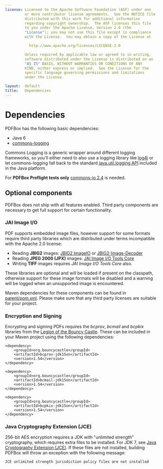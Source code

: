```yaml
---
license: Licensed to the Apache Software Foundation (ASF) under one
         or more contributor license agreements.  See the NOTICE file
         distributed with this work for additional information
         regarding copyright ownership.  The ASF licenses this file
         to you under the Apache License, Version 2.0 (the
         "License"); you may not use this file except in compliance
         with the License.  You may obtain a copy of the License at

           http://www.apache.org/licenses/LICENSE-2.0

         Unless required by applicable law or agreed to in writing,
         software distributed under the License is distributed on an
         "AS IS" BASIS, WITHOUT WARRANTIES OR CONDITIONS OF ANY
         KIND, either express or implied.  See the License for the
         specific language governing permissions and limitations
         under the License.

layout:  default
title:   Dependencies
---
```


# Dependencies

PDFBox has the following basic dependencies:

- Java 6
- [commons-logging](http://commons.apache.org/logging/)

Commons Logging is a generic wrapper around different logging frameworks, so you'll either need to also use a logging library like [log4j](http://logging.apache.org/log4j/)
or let commons-logging fall back to the standard [java.util.logging API](http://java.sun.com/j2se/1.4.2/docs/guide/util/logging/overview.html)
included in the Java platform.

For **PDFBox Preflight tests only** [commons-io 2.4](https://commons.apache.org/proper/commons-io/) is needed.

## Optional components

PDFBox does not ship with all features enabled. Third party components are necessary to get full support for certain functionality.

### JAI Image I/O

PDF supports embedded image files, however support for some formats require third party libraries which are distributed under terms incompatible with the Apache 2.0 license:

- Reading **JBIG2** images: [JBIG2 ImageIO](https://github.com/levigo/jbig2-imageio) or [JBIG2-Image-Decoder
](https://github.com/Borisvl/JBIG2-Image-Decoder)
- Reading **JPEG 2000 (JPX)** images: [JAI Image I/O Tools Core](https://java.net/projects/jai-imageio-core)
- Writing **TIFF** images requires *JAI Image I/O Tools Core* also.

These libraries are optional and will be loaded if present on the classpath, otherwise support for these image formats will be disabled and a warning will be logged when an unsupported image is encountered.

Maven dependencies for these components can be found in [parent/pom.xml](https://svn.apache.org/viewvc/pdfbox/trunk/parent/pom.xml?view=markup). Please make sure that any third party licenses are suitable for your project.

### Encryption and Signing

Encrypting and sigining PDFs requires the *bcprov*, *bcmail* and *bcpkix* libraries from the [Legion of the Bouncy Castle](http://www.bouncycastle.org/). These can be included in your Maven project using the following dependencies:

    <dependency>
        <groupId>org.bouncycastle</groupId>
        <artifactId>bcprov-jdk15on</artifactId>
        <version>1.54</version>
    </dependency>
    
    <dependency>
        <groupId>org.bouncycastle</groupId>
        <artifactId>bcmail-jdk15on</artifactId>
        <version>1.54</version>
    </dependency>

    <dependency>
        <groupId>org.bouncycastle</groupId>
        <artifactId>bcpkix-jdk15on</artifactId>
        <version>1.54</version>
    </dependency>

### Java Cryptography Extension (JCE)

256-bit AES encryption requires a JDK with "unlimited strength" cryptography, which requires extra files to be installed. For JDK 7, see [Java Cryptography Extension (JCE)](http://www.oracle.com/technetwork/java/javase/downloads/jce-7-download-432124.html). If these files are not installed, building PDFBox will throw an exception with the following message:

    JCE unlimited strength jurisdiction policy files are not installed
